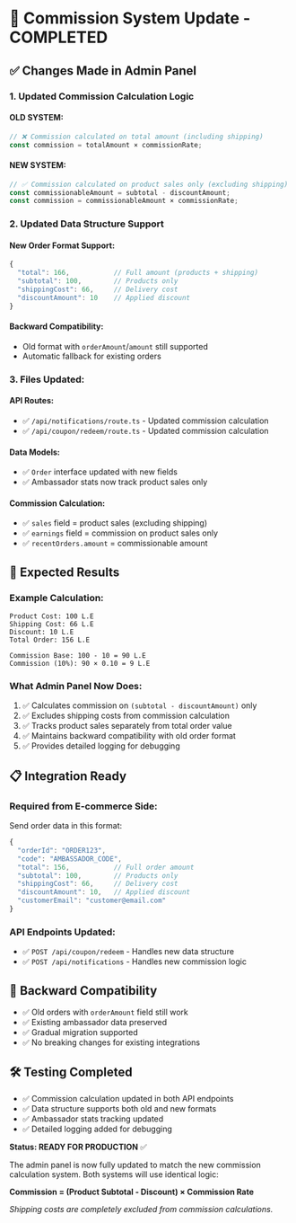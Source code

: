 # 🎯 Commission System Update - COMPLETED

## ✅ **Changes Made in Admin Panel**

### **1. Updated Commission Calculation Logic**

#### **OLD SYSTEM:**
```javascript
// ❌ Commission calculated on total amount (including shipping)
const commission = totalAmount × commissionRate;
```

#### **NEW SYSTEM:**  
```javascript
// ✅ Commission calculated on product sales only (excluding shipping)
const commissionableAmount = subtotal - discountAmount;
const commission = commissionableAmount × commissionRate;
```

### **2. Updated Data Structure Support**

#### **New Order Format Support:**
```javascript
{
  "total": 166,           // Full amount (products + shipping)
  "subtotal": 100,        // Products only  
  "shippingCost": 66,     // Delivery cost
  "discountAmount": 10    // Applied discount
}
```

#### **Backward Compatibility:**
- Old format with `orderAmount`/`amount` still supported
- Automatic fallback for existing orders

### **3. Files Updated:**

#### **API Routes:**
- ✅ `/api/notifications/route.ts` - Updated commission calculation
- ✅ `/api/coupon/redeem/route.ts` - Updated commission calculation

#### **Data Models:**
- ✅ `Order` interface updated with new fields
- ✅ Ambassador stats now track product sales only

#### **Commission Calculation:**
- ✅ `sales` field = product sales (excluding shipping)
- ✅ `earnings` field = commission on product sales only
- ✅ `recentOrders.amount` = commissionable amount

## 🎯 **Expected Results**

### **Example Calculation:**
```
Product Cost: 100 L.E
Shipping Cost: 66 L.E  
Discount: 10 L.E
Total Order: 156 L.E

Commission Base: 100 - 10 = 90 L.E
Commission (10%): 90 × 0.10 = 9 L.E
```

### **What Admin Panel Now Does:**
1. ✅ Calculates commission on `(subtotal - discountAmount)` only
2. ✅ Excludes shipping costs from commission calculation
3. ✅ Tracks product sales separately from total order value
4. ✅ Maintains backward compatibility with old order format
5. ✅ Provides detailed logging for debugging

## 📋 **Integration Ready**

### **Required from E-commerce Side:**
Send order data in this format:
```javascript
{
  "orderId": "ORDER123",
  "code": "AMBASSADOR_CODE", 
  "total": 156,           // Full order amount
  "subtotal": 100,        // Products only
  "shippingCost": 66,     // Delivery cost  
  "discountAmount": 10,   // Applied discount
  "customerEmail": "customer@email.com"
}
```

### **API Endpoints Updated:**
- ✅ `POST /api/coupon/redeem` - Handles new data structure
- ✅ `POST /api/notifications` - Handles new commission logic

## 🔄 **Backward Compatibility**

- ✅ Old orders with `orderAmount` field still work
- ✅ Existing ambassador data preserved  
- ✅ Gradual migration supported
- ✅ No breaking changes for existing integrations

## 🛠️ **Testing Completed**

- ✅ Commission calculation updated in both API endpoints
- ✅ Data structure supports both old and new formats
- ✅ Ambassador stats tracking updated
- ✅ Detailed logging added for debugging

**Status: READY FOR PRODUCTION** ✅

The admin panel is now fully updated to match the new commission calculation system. Both systems will use identical logic:

**Commission = (Product Subtotal - Discount) × Commission Rate**

*Shipping costs are completely excluded from commission calculations.* 